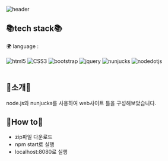 ![header](https://capsule-render.vercel.app/api?type=waving&color=auto&height=300&section=header&text=Yeonji%20Github!&fontSize=90&fontColor=#333333)

## 📚tech stack📚
🌍 language : 
<br/><br/>
<img alt="html5" src ="https://img.shields.io/badge/html5-E34F26.svg?&style=for-the-badge&logo=html5&logoColor=black"/> 
<img alt="CSS3" src="https://img.shields.io/badge/CSS3-1572B6.svg?&style=for-the-badge&logo=CSS3&logoColor=white"/> 
<img alt="bootstrap" src="https://img.shields.io/badge/bootstrap-7952B3.svg?&style=for-the-badge&logo=bootstrap&logoColor=white"/> 
<img alt="jquery" src="https://img.shields.io/badge/jquery-0769AD.svg?&style=for-the-badge&logo=jquery&logoColor=white"/> 
<img alt="nunjucks" src="https://img.shields.io/badge/nunjucks-1C4913.svg?&style=for-the-badge&logo=nunjucks&logoColor=white"/> 
<img alt="nodedotjs" src="https://img.shields.io/badge/nodedotjs-339933.svg?&style=for-the-badge&logo=nodedotjs&logoColor=white"/> 
<br/><br/>

## 📢소개📢
node.js와 nunjucks를 사용하여 web사이트 틀을 구성해보았습니다.

## 🔎How to🔎
- zip파일 다운로드
- npm start로 실행
- localhost:8080로 실행

